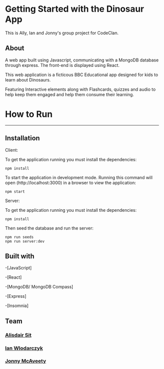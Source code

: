 # Getting Started with the Dinosaur App

This is Ally, Ian and Jonny's group project for CodeClan.

## About

A web app built using Javascript, communicating with a MongoDB database through express. The front-end is displayed using React.

This web application is a ficticous BBC Educational app designed for kids to learn about Dinosaurs.

Featuring Interactive elements along with Flashcards, quizzes and audio to help keep them engaged and help them consume their learning.

# How to Run

---

## Installation

Client:

To get the application running you must install the dependencies:

```
npm install
```

To start the application in development mode. Running this command will open (http://localhost:3000) in a browser to view the application:

```
npm start
```

Server:

To get the application running you must install the dependencies:

```
npm install
```

Then seed the database and run the server:

```
npm run seeds
npm run server:dev
```

## Built with

-[JavaScript]

-[React]

-[MongoDB/ MongoDB Compass]

-[Express]

-[Insomnia]

## Team

### [Alisdair Sit](https://github.com/Ally288)

### [Ian Wlodarczyk](https://github.com/ianflod)

### [Jonny McAveety](https://github.com/jonnyhoudini)
